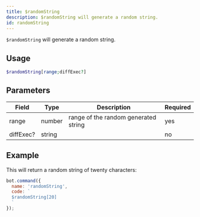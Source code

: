 ```yaml
---
title: $randomString 
description: $randomString will generate a random string.
id: randomString
---
```


`$randomString` will generate a random string.

## Usage

```php
$randomString[range;diffExec?]
```

## Parameters 


| Field     | Type    | Description                                        | Required |
|-----------|---------|----------------------------------------------------|----------|
| range      | number  | range of the random generated string                            | yes      |
| diffExec?     | string  |           | no       |


## Example

This will return a random string of twenty characters:

```javascript
bot.command({
  name: 'randomString',
  code: `
  $randomString[20]
  `
});
```
